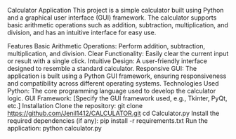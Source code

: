 Calculator Application
This project is a simple calculator built using Python and a graphical user interface (GUI) framework. The calculator supports basic arithmetic operations such as addition, subtraction, multiplication, and division, and has an intuitive interface for easy use.

Features
Basic Arithmetic Operations: Perform addition, subtraction, multiplication, and division.
Clear Functionality: Easily clear the current input or result with a single click.
Intuitive Design: A user-friendly interface designed to resemble a standard calculator.
Responsive GUI: The application is built using a Python GUI framework, ensuring responsiveness and compatibility across different operating systems.
Technologies Used
Python: The core programming language used to develop the calculator logic.
GUI Framework: [Specify the GUI framework used, e.g., Tkinter, PyQt, etc.]
Installation
Clone the repository:
git clone https://github.com/Jenil1412/CALCULATOR.git
cd Calculator.py
Install the required dependencies (if any):
pip install -r requirements.txt
Run the application:
python calculator.py
